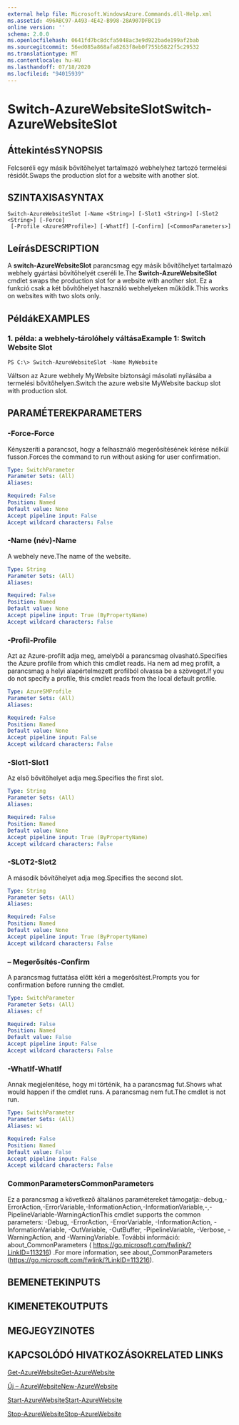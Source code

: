 ```yaml
---
external help file: Microsoft.WindowsAzure.Commands.dll-Help.xml
ms.assetid: 496ABC97-A493-4E42-B998-28A907DFBC19
online version: ''
schema: 2.0.0
ms.openlocfilehash: 0641fd7bc8dcfa5048ac3e9d922bade199af2bab
ms.sourcegitcommit: 56ed085a868afa8263f8eb0f755b5822f5c29532
ms.translationtype: MT
ms.contentlocale: hu-HU
ms.lasthandoff: 07/18/2020
ms.locfileid: "94015939"
---
```

# <span data-ttu-id="3cc4e-101">Switch-AzureWebsiteSlot</span><span class="sxs-lookup"><span data-stu-id="3cc4e-101">Switch-AzureWebsiteSlot</span></span>

## <span data-ttu-id="3cc4e-102">Áttekintés</span><span class="sxs-lookup"><span data-stu-id="3cc4e-102">SYNOPSIS</span></span>
<span data-ttu-id="3cc4e-103">Felcseréli egy másik bővítőhelyet tartalmazó webhelyhez tartozó termelési résidőt.</span><span class="sxs-lookup"><span data-stu-id="3cc4e-103">Swaps the production slot for a website with another slot.</span></span>

## <span data-ttu-id="3cc4e-104">SZINTAXISA</span><span class="sxs-lookup"><span data-stu-id="3cc4e-104">SYNTAX</span></span>

```
Switch-AzureWebsiteSlot [-Name <String>] [-Slot1 <String>] [-Slot2 <String>] [-Force]
 [-Profile <AzureSMProfile>] [-WhatIf] [-Confirm] [<CommonParameters>]
```

## <span data-ttu-id="3cc4e-105">Leírás</span><span class="sxs-lookup"><span data-stu-id="3cc4e-105">DESCRIPTION</span></span>
<span data-ttu-id="3cc4e-106">A **switch-AzureWebsiteSlot** parancsmag egy másik bővítőhelyet tartalmazó webhely gyártási bővítőhelyét cseréli le.</span><span class="sxs-lookup"><span data-stu-id="3cc4e-106">The **Switch-AzureWebsiteSlot** cmdlet swaps the production slot for a website with another slot.</span></span>
<span data-ttu-id="3cc4e-107">Ez a funkció csak a két bővítőhelyet használó webhelyeken működik.</span><span class="sxs-lookup"><span data-stu-id="3cc4e-107">This works on websites with two slots only.</span></span>

## <span data-ttu-id="3cc4e-108">Példák</span><span class="sxs-lookup"><span data-stu-id="3cc4e-108">EXAMPLES</span></span>

### <span data-ttu-id="3cc4e-109">1. példa: a webhely-tárolóhely váltása</span><span class="sxs-lookup"><span data-stu-id="3cc4e-109">Example 1: Switch Website Slot</span></span>
```
PS C:\> Switch-AzureWebsiteSlot -Name MyWebsite
```

<span data-ttu-id="3cc4e-110">Váltson az Azure webhely MyWebsite biztonsági másolati nyílásába a termelési bővítőhelyen.</span><span class="sxs-lookup"><span data-stu-id="3cc4e-110">Switch the azure website MyWebsite backup slot with production slot.</span></span>

## <span data-ttu-id="3cc4e-111">PARAMÉTEREK</span><span class="sxs-lookup"><span data-stu-id="3cc4e-111">PARAMETERS</span></span>

### <span data-ttu-id="3cc4e-112">-Force</span><span class="sxs-lookup"><span data-stu-id="3cc4e-112">-Force</span></span>
<span data-ttu-id="3cc4e-113">Kényszeríti a parancsot, hogy a felhasználó megerősítésének kérése nélkül fusson.</span><span class="sxs-lookup"><span data-stu-id="3cc4e-113">Forces the command to run without asking for user confirmation.</span></span>

```yaml
Type: SwitchParameter
Parameter Sets: (All)
Aliases: 

Required: False
Position: Named
Default value: None
Accept pipeline input: False
Accept wildcard characters: False
```

### <span data-ttu-id="3cc4e-114">-Name (név)</span><span class="sxs-lookup"><span data-stu-id="3cc4e-114">-Name</span></span>
<span data-ttu-id="3cc4e-115">A webhely neve.</span><span class="sxs-lookup"><span data-stu-id="3cc4e-115">The name of the website.</span></span>

```yaml
Type: String
Parameter Sets: (All)
Aliases: 

Required: False
Position: Named
Default value: None
Accept pipeline input: True (ByPropertyName)
Accept wildcard characters: False
```

### <span data-ttu-id="3cc4e-116">-Profil</span><span class="sxs-lookup"><span data-stu-id="3cc4e-116">-Profile</span></span>
<span data-ttu-id="3cc4e-117">Azt az Azure-profilt adja meg, amelyből a parancsmag olvasható.</span><span class="sxs-lookup"><span data-stu-id="3cc4e-117">Specifies the Azure profile from which this cmdlet reads.</span></span>
<span data-ttu-id="3cc4e-118">Ha nem ad meg profilt, a parancsmag a helyi alapértelmezett profilból olvassa be a szöveget.</span><span class="sxs-lookup"><span data-stu-id="3cc4e-118">If you do not specify a profile, this cmdlet reads from the local default profile.</span></span>

```yaml
Type: AzureSMProfile
Parameter Sets: (All)
Aliases: 

Required: False
Position: Named
Default value: None
Accept pipeline input: False
Accept wildcard characters: False
```

### <span data-ttu-id="3cc4e-119">-Slot1</span><span class="sxs-lookup"><span data-stu-id="3cc4e-119">-Slot1</span></span>
<span data-ttu-id="3cc4e-120">Az első bővítőhelyet adja meg.</span><span class="sxs-lookup"><span data-stu-id="3cc4e-120">Specifies the first slot.</span></span>

```yaml
Type: String
Parameter Sets: (All)
Aliases: 

Required: False
Position: Named
Default value: None
Accept pipeline input: True (ByPropertyName)
Accept wildcard characters: False
```

### <span data-ttu-id="3cc4e-121">-SLOT2</span><span class="sxs-lookup"><span data-stu-id="3cc4e-121">-Slot2</span></span>
<span data-ttu-id="3cc4e-122">A második bővítőhelyet adja meg.</span><span class="sxs-lookup"><span data-stu-id="3cc4e-122">Specifies the second slot.</span></span>

```yaml
Type: String
Parameter Sets: (All)
Aliases: 

Required: False
Position: Named
Default value: None
Accept pipeline input: True (ByPropertyName)
Accept wildcard characters: False
```

### <span data-ttu-id="3cc4e-123">– Megerősítés</span><span class="sxs-lookup"><span data-stu-id="3cc4e-123">-Confirm</span></span>
<span data-ttu-id="3cc4e-124">A parancsmag futtatása előtt kéri a megerősítést.</span><span class="sxs-lookup"><span data-stu-id="3cc4e-124">Prompts you for confirmation before running the cmdlet.</span></span>

```yaml
Type: SwitchParameter
Parameter Sets: (All)
Aliases: cf

Required: False
Position: Named
Default value: False
Accept pipeline input: False
Accept wildcard characters: False
```

### <span data-ttu-id="3cc4e-125">-WhatIf</span><span class="sxs-lookup"><span data-stu-id="3cc4e-125">-WhatIf</span></span>
<span data-ttu-id="3cc4e-126">Annak megjelenítése, hogy mi történik, ha a parancsmag fut.</span><span class="sxs-lookup"><span data-stu-id="3cc4e-126">Shows what would happen if the cmdlet runs.</span></span>
<span data-ttu-id="3cc4e-127">A parancsmag nem fut.</span><span class="sxs-lookup"><span data-stu-id="3cc4e-127">The cmdlet is not run.</span></span>

```yaml
Type: SwitchParameter
Parameter Sets: (All)
Aliases: wi

Required: False
Position: Named
Default value: False
Accept pipeline input: False
Accept wildcard characters: False
```

### <span data-ttu-id="3cc4e-128">CommonParameters</span><span class="sxs-lookup"><span data-stu-id="3cc4e-128">CommonParameters</span></span>
<span data-ttu-id="3cc4e-129">Ez a parancsmag a következő általános paramétereket támogatja:-debug,-ErrorAction,-ErrorVariable,-InformationAction,-InformationVariable,-,-PipelineVariable-WarningAction</span><span class="sxs-lookup"><span data-stu-id="3cc4e-129">This cmdlet supports the common parameters: -Debug, -ErrorAction, -ErrorVariable, -InformationAction, -InformationVariable, -OutVariable, -OutBuffer, -PipelineVariable, -Verbose, -WarningAction, and -WarningVariable.</span></span> <span data-ttu-id="3cc4e-130">További információ: about_CommonParameters ( https://go.microsoft.com/fwlink/?LinkID=113216) .</span><span class="sxs-lookup"><span data-stu-id="3cc4e-130">For more information, see about_CommonParameters (https://go.microsoft.com/fwlink/?LinkID=113216).</span></span>

## <span data-ttu-id="3cc4e-131">BEMENETEK</span><span class="sxs-lookup"><span data-stu-id="3cc4e-131">INPUTS</span></span>

## <span data-ttu-id="3cc4e-132">KIMENETEK</span><span class="sxs-lookup"><span data-stu-id="3cc4e-132">OUTPUTS</span></span>

## <span data-ttu-id="3cc4e-133">MEGJEGYZI</span><span class="sxs-lookup"><span data-stu-id="3cc4e-133">NOTES</span></span>

## <span data-ttu-id="3cc4e-134">KAPCSOLÓDÓ HIVATKOZÁSOK</span><span class="sxs-lookup"><span data-stu-id="3cc4e-134">RELATED LINKS</span></span>

[<span data-ttu-id="3cc4e-135">Get-AzureWebsite</span><span class="sxs-lookup"><span data-stu-id="3cc4e-135">Get-AzureWebsite</span></span>](./Get-AzureWebsite.md)

[<span data-ttu-id="3cc4e-136">Új – AzureWebsite</span><span class="sxs-lookup"><span data-stu-id="3cc4e-136">New-AzureWebsite</span></span>](./New-AzureWebsite.md)

[<span data-ttu-id="3cc4e-137">Start-AzureWebsite</span><span class="sxs-lookup"><span data-stu-id="3cc4e-137">Start-AzureWebsite</span></span>](./Start-AzureWebsite.md)

[<span data-ttu-id="3cc4e-138">Stop-AzureWebsite</span><span class="sxs-lookup"><span data-stu-id="3cc4e-138">Stop-AzureWebsite</span></span>](./Stop-AzureWebsite.md)


